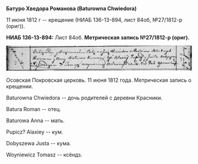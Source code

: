 **Батуро Хведора Романова (Baturowna Chwiedora)**

11 июня 1812 г -- крещение (НИАБ 136-13-894, лист 84об, №27/1812-р
(ориг)).

**НИАБ 136-13-894:** Лист 84об. **Метрическая запись №27/1812-р
(ориг).**

![](./media/17668187bdc4fdea9ae2bdefe0800c43c5fcace6.png)

Осовская Покровская церковь. 11 июня 1812 года. Метрическая запись о
крещении.

Baturowna Chwiedora -- дочь родителей с деревни Красники.

Batura Roman -- отец.

Baturowa Anna -- мать.

Pupicz? Alaxiey -- кум.

Dobyszewa Justa -- кума.

Woyniewicz Tomasz -- ксёндз.
